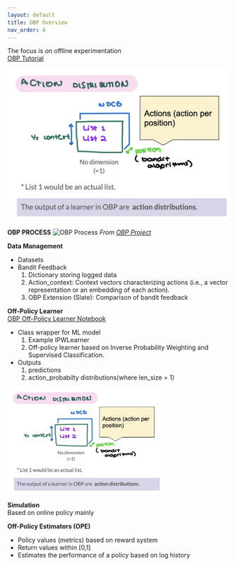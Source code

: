 ```yaml
---
layout: default
title: OBP Overview
nav_order: 4
---
```


The focus is on offline experimentation <br />
[OBP Tutorial](https://sites.google.com/cornell.edu/recsys2021tutorial) 

![OBP Overview](content/action_dist.png)

**OBP PROCESS**
![OBP Process](https://raw.githubusercontent.com/st-tech/zr-obp/master/images/overview.png) 
*From [OBP Project](https://github.com/st-tech/zr-obp)*

**Data Management** 
- Datasets 
- Bandit Feedback 
  1. Dictionary storing logged data 
  2. Action_context: Context vectors characterizing actions (i.e., a vector representation or an embedding of each action). 
  3. OBP Extension (Slate): Comparison of bandit feedback 

**Off-Policy Learner** <br />
[OBP Off-Policy Learner Notebook](https://colab.research.google.com/github/st-tech/zr-obp/blob/master/examples/quickstart/opl.ipynb) 
- Class wrapper for ML model 
  1. Example IPWLearner  
  2. Off-policy learner based on Inverse Probability Weighting and Supervised Classification. 
- Outputs  
  1. predictions  
  2. action_probabilty distributions(where len_size = 1) 
<img src="content/action_dist.png" alt="obp_action_dist" width="350"/>

**Simulation** <br />
Based on online policy mainly 

**Off-Policy Estimators (OPE)** 
- Policy values (metrics) based on reward system 
- Return values within [0,1] 
- Estimates the performance of a policy based on log history 
